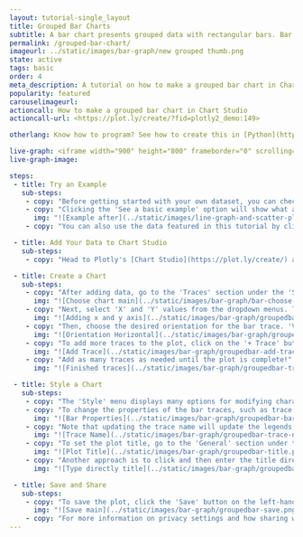 ```yaml
---
layout: tutorial-single_layout
title: Grouped Bar Charts
subtitle: A bar chart presents grouped data with rectangular bars. Bar lengths are proportional to the values that they represent, and can be plotted vertically or horizontally.
permalink: /grouped-bar-chart/
imageurl: ../static/images/bar-graph/new grouped thumb.png
state: active
tags: basic
order: 4
meta_description: A tutorial on how to make a grouped bar chart in Chart Studio.
popularity: featured
carouselimageurl:
actioncall: How to make a grouped bar chart in Chart Studio
actioncall-url: <https://plot.ly/create/?fid=plotly2_demo:149>

otherlang: Know how to program? See how to create this in [Python](https://plot.ly/python/bar-charts/#grouped-bar-chart) or [R](https://plot.ly/r/bar-charts/#grouped-bar-chart).

live-graph: <iframe width="900" height="800" frameborder="0" scrolling="no" src="https://plot.ly/~plotly2_demo/149.embed"></iframe>
live-graph-image:

steps:
 - title: Try an Example
   sub-steps:
    - copy: "Before getting started with your own dataset, you can check out an example. First, select the 'Type' menu. Hovering the mouse over the chart type icon will display three options: 1) Charts like this by Plotly users, 2) View tutorials on this chart type, and, 3) See a basic example."
    - copy: "Clicking the 'See a basic example' option will show what a sample chart looks like after adding data and editing with the style. You'll also see what labels and style attributes were selected for this specific chart, as well as the end result."
      img: "![Example after](../static/images/line-graph-and-scatter-plot-with-excel/scatter-try-example.gif)"
    - copy: "You can also use the data featured in this tutorial by clicking on 'Open This Data in Chart Studio' on the left-hand side. It'll open in Chart Studio."

 - title: Add Your Data to Chart Studio
   sub-steps:
    - copy: "Head to Plotly's [Chart Studio](https://plot.ly/create/) and add your data. You have the option of typing directly in the grid, uploading your file, or entering a URL of an online dataset. Chart Studio accepts .xls, .xlsx, or .csv files. For more information on how to enter your data, see [this](https://help.plot.ly/add-data-to-the-plotly-grid/) tutorial."

 - title: Create a Chart
   sub-steps:
    - copy: "After adding data, go to the 'Traces' section under the 'Structure' menu on the left-hand side. Choose the 'Type' of trace, then choose 'Bar' under 'Simple' chart type."
      img: "![Choose chart main](../static/images/bar-graph/bar-choose-chart.png)"
    - copy: "Next, select 'X' and 'Y' values from the dropdown menus. This will create a bar trace, as seen below."
      img: "![Adding x and y axis](../static/images/bar-graph/groupedbar-x-and-y.png)"
    - copy: "Then, choose the desired orientation for the bar trace. 'Vertical' is chosen by default. Here is how the above chart looks like when 'Horizontal' is chosen as orientation."
      img: "![Orientation Horizontal](../static/images/bar-graph/groupedbar-horizontal-orientaion.png)"
    - copy: "To add more traces to the plot, click on the '+ Trace' button at the top right corner of the panel in the 'Traces' section under the 'Structure' menu."
      img: "![Add Trace](../static/images/bar-graph/groupedbar-add-trace.gif)"
    - copy: "Add as many traces as needed until the plot is complete!"
      img: "![Finished traces](../static/images/bar-graph/groupedbar-traces-finished.png)"

 - title: Style a Chart
   sub-steps:
    - copy: "The 'Style' menu displays many options for modifying characteristics of the overall chart layout or the individual traces. To see more options about styling the chart, visit the [style and layout](https://help.plot.ly/tutorials/#layout) section of the Chart Studio documentation."
    - copy: "To change the properties of the bar traces, such as trace name, bar color, or size and spacing, go to the 'Traces' section under the 'Style' menu."
      img: "![Bar Properties](../static/images/bar-graph/groupedbar-bar-properties.png)"
    - copy: "Note that updating the trace name will update the legends as well."
      img: "![Trace Name](../static/images/bar-graph/groupedbar-trace-name.png)"
    - copy: "To set the plot title, go to the 'General' section under the 'Style' menu and type in the plot title within the textbox provided under 'Title'."
      img: "![Plot Title](../static/images/bar-graph/groupedbar-title.png)"
    - copy: "Another approach is to click and then enter the title directly on the plot interface. The same can be done for the axes title and the legends."
      img: "![Type directly title](../static/images/bar-graph/groupedbar-title-direct.png)"

 - title: Save and Share
   sub-steps:
    - copy: "To save the plot, click the 'Save' button on the left-hand side. A save modal will appear, as seen below, where you can specify the filenames and privacy settings for your plot and data grid."
      img: "![Save main](../static/images/bar-graph/groupedbar-save.png)"
    - copy: "For more information on privacy settings and how sharing works, visit Chart Studio's [sharing tutorial](http://help.plot.ly/save-share-and-export-in-plotly/)."
---
```

